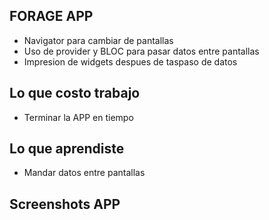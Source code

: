 ## FORAGE APP
* Navigator para cambiar de pantallas
* Uso de provider y BLOC para pasar datos entre pantallas
* Impresion de widgets despues de taspaso de datos

## Lo que costo trabajo
* Terminar la APP en tiempo

## Lo que aprendiste
* Mandar datos entre pantallas

## Screenshots APP